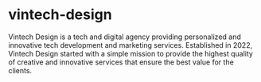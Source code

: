 # vintech-design
Vintech Design is a tech and digital agency providing personalized and innovative tech development and marketing services.  Established in 2022, Vintech Design started with a simple mission to provide the highest quality of creative and innovative services that ensure the best value for the clients.
